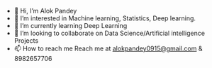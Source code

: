 - 👋 Hi, I’m Alok Pandey
- 👀 I’m interested in Machine learning, Statistics, Deep learning.
- 🌱 I’m currently learning Deep Learning
- 💞️ I’m looking to collaborate on Data Science/Artificial intelligence Projects
- 📫 How to reach me Reach me at alokpandey0915@gmail.com & 8982657706

<!---
Alok0915/Alok0915 is a ✨ special ✨ repository because its `README.md` (this file) appears on your GitHub profile.
You can click the Preview link to take a look at your changes.
--->
